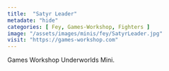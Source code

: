 ```yaml
---
title:  "Satyr Leader"
metadate: "hide"
categories: [ Fey, Games-Workshop, Fighters ]
image: "/assets/images/minis/fey/SatyrLeader.jpg"
visit: "https://games-workshop.com"
---
```

Games Workshop Underworlds Mini.